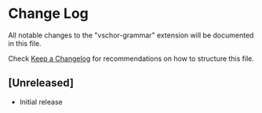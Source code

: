 # Change Log

All notable changes to the "vschor-grammar" extension will be documented in this file.

Check [Keep a Changelog](http://keepachangelog.com/) for recommendations on how to structure this file.

## [Unreleased]

- Initial release